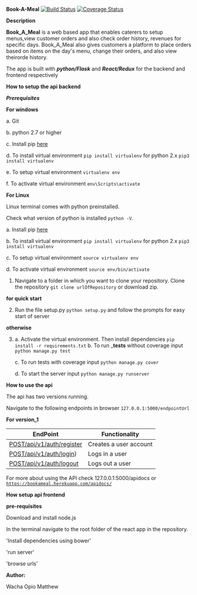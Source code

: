 __Book-A-Meal__ 
[![Build Status](https://travis-ci.org/matthewacha/BookAMeal.svg?branch=master)](https://travis-ci.org/matthewacha/BookAMeal) [![Coverage Status](https://coveralls.io/repos/github/matthewacha/BookAMeal/badge.svg?branch=features)](https://coveralls.io/github/matthewacha/BookAMeal?branch=master)

__Description__

__Book_A_Meal__ is a web based app that enables caterers to setup 
menus,view customer orders and also check order history, revenues for specific days. Book_A_Meal also gives customers a platform to place orders based on items on the day's menu, change their orders, and also view theirorde history.

The app is built with ___python/Flask___ and ___React/Redux___ for the backend and frontend respectively

__How to setup the api backend__

___Prerequisites___

__For windows__

a. Git 

b. python 2.7 or higher

c. Install pip [here](https://pip.pypa.io/en/stable/installing/) 

d. To install virtual environment `pip install virtualenv` for 
python 2.x `pip3 install virtualenv`

e. To setup virtual environment `virtualenv env`

f. To activate virtual environment `env\Scripts\activate`

__For Linux__

Linux terminal comes with python preinstalled.

Check what version of python is installed `python -V`.

a. Install pip [here](https://pip.pypa.io/en/stable/installing/)

b. To install virtual environment `pip install virtualenv` for 
python 2.x `pip3 install virtualenv`

c. To setup virtual environment `source virtualenv env`

d. To activate virtual environment `source env/bin/activate`


1. Navigate to a folder in which you want to clone your repository. Clone the repository `git clone urlOfRepository` or download zip.

__for quick start__

2. Run the file setup.py `python setup.py` and follow the prompts for easy
start of server

__otherwise__

3. a. Activate the virtual environment. Then install dependencies `pip install -r requirements.txt`
   b. To run ___tests__ without coverage input `python manage.py test`
   
   c. To run tests with coverage input `python manage.py cover`
   
   d. To start the server input `python manage.py runserver`

__How to use the api__

The api has two versions running.

Navigate to the following endpoints in browser `127.0.0.1:5000/endpointUrl`

__For version_1__

|EndPoint|Functionality|
|---------|------------|
|[POST/api/v1/auth/register](#)|Creates a user account|
|[POST/api/v1/auth/login](#))|Logs in a user|
|[POST/api/v1/auth/logout](#)|Logs out a user|


For more about using the API check 127.0.0.1:5000/apidocs or [`https://bookameal.herokuapp.com/apidocs/`](https://bookameal.herokuapp.com/apidocs/)

__How setup api frontend__

__pre-requisites__

Download and install node.js

In the terminal navigate to the root folder of the react app in the repository.

'Install dependencies using bower'

'run server'

'browse urls'  

__Author:__

Wacha Opio Matthew
